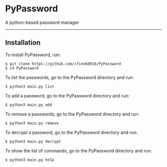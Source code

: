 # PyPassword
A python-based password manager

* * *

## Installation
To install PyPassword, run:
        
    $ git clone https://github.com/cfinn68916/PyPassword
    $ cd PyPassword

To list the passwords, go to the PyPassword directory and run:

    $ python3 main.py list

To add a password, go to the PyPassword directory and run:

    $ python3 main.py add

To remove a passwords, go to the PyPassword directory and run:

    $ python3 main.py remove

To decrypt a password, go to the PyPassword directory and run:

    $ python3 main.py decrypt

To show the list of commands, go to the PyPassword directory and run:

    $ python3 main.py help
